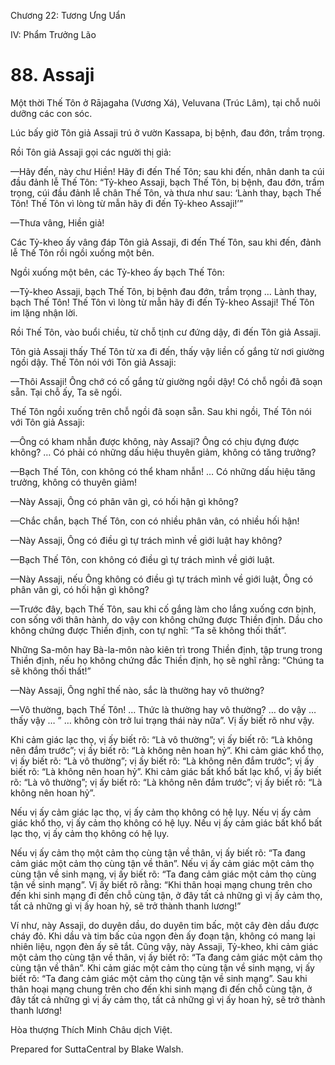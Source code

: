  

Chương 22: Tương Ưng Uẩn

IV: Phẩm Trưởng Lão

# 88\. Assaji

Một thời Thế Tôn ở Rājagaha (Vương Xá), Veluvana (Trúc Lâm), tại chỗ nuôi dưỡng các con sóc.

Lúc bấy giờ Tôn giả Assaji trú ở vườn Kassapa, bị bệnh, đau đớn, trầm trọng.

Rồi Tôn giả Assaji gọi các người thị giả:

—Hãy đến, này chư Hiền! Hãy đi đến Thế Tôn; sau khi đến, nhân danh ta cúi đầu đảnh lễ Thế Tôn: “Tỷ-kheo Assaji, bạch Thế Tôn, bị bệnh, đau đớn, trầm trọng, cúi đầu đảnh lễ chân Thế Tôn, và thưa như sau: ‘Lành thay, bạch Thế Tôn! Thế Tôn vì lòng từ mẫn hãy đi đến Tỷ-kheo Assaji!’”

—Thưa vâng, Hiền giả!

Các Tỷ-kheo ấy vâng đáp Tôn giả Assaji, đi đến Thế Tôn, sau khi đến, đảnh lễ Thế Tôn rồi ngồi xuống một bên.

Ngồi xuống một bên, các Tỷ-kheo ấy bạch Thế Tôn:

—Tỷ-kheo Assaji, bạch Thế Tôn, bị bệnh đau đớn, trầm trọng … Lành thay, bạch Thế Tôn! Thế Tôn vì lòng từ mẫn hãy đi đến Tỷ-kheo Assaji! Thế Tôn im lặng nhận lời.

Rồi Thế Tôn, vào buổi chiều, từ chỗ tịnh cư đứng dậy, đi đến Tôn giả Assaji.

Tôn giả Assaji thấy Thế Tôn từ xa đi đến, thấy vậy liền cố gắng từ nơi giường ngồi dậy. Thế Tôn nói với Tôn giả Assaji:

—Thôi Assaji! Ông chớ có cố gắng từ giường ngồi dậy! Có chỗ ngồi đã soạn sẵn. Tại chỗ ấy, Ta sẽ ngồi.

Thế Tôn ngồi xuống trên chỗ ngồi đã soạn sẵn. Sau khi ngồi, Thế Tôn nói với Tôn giả Assaji:

—Ông có kham nhẫn được không, này Assaji? Ông có chịu đựng được không? … Có phải có những dấu hiệu thuyên giảm, không có tăng trưởng?

—Bạch Thế Tôn, con không có thể kham nhẫn! … Có những dấu hiệu tăng trưởng, không có thuyên giảm!

—Này Assaji, Ông có phân vân gì, có hối hận gì không?

—Chắc chắn, bạch Thế Tôn, con có nhiều phân vân, có nhiều hối hận!

—Này Assaji, Ông có điều gì tự trách mình về giới luật hay không?

—Bạch Thế Tôn, con không có điều gì tự trách mình về giới luật.

—Này Assaji, nếu Ông không có điều gì tự trách mình về giới luật, Ông có phân vân gì, có hối hận gì không?

—Trước đây, bạch Thế Tôn, sau khi cố gắng làm cho lắng xuống cơn bịnh, con sống với thân hành, do vậy con không chứng được Thiền định. Dầu cho không chứng được Thiền định, con tự nghĩ: “Ta sẽ không thối thất”.

Những Sa-môn hay Bà-la-môn nào kiên trì trong Thiền định, tập trung trong Thiền định, nếu họ không chứng đắc Thiền định, họ sẽ nghĩ rằng: “Chúng ta sẽ không thối thất!”

—Này Assaji, Ông nghĩ thế nào, sắc là thường hay vô thường?

—Vô thường, bạch Thế Tôn! … Thức là thường hay vô thường? … do vậy … thấy vậy … ” … không còn trở lui trạng thái này nữa”. Vị ấy biết rõ như vậy.

Khi cảm giác lạc thọ, vị ấy biết rõ: “Là vô thường”; vị ấy biết rõ: “Là không nên đắm trước”; vị ấy biết rõ: “Là không nên hoan hỷ”. Khi cảm giác khổ thọ, vị ấy biết rõ: “Là vô thường”; vị ấy biết rõ: “Là không nên đắm trước”; vị ấy biết rõ: “Là không nên hoan hỷ”. Khi cảm giác bất khổ bất lạc khổ, vị ấy biết rõ: “Là vô thường”; vị ấy biết rõ: “Là không nên đắm trước”; vị ấy biết rõ: “Là không nên hoan hỷ”.

Nếu vị ấy cảm giác lạc thọ, vị ấy cảm thọ không có hệ lụy. Nếu vị ấy cảm giác khổ thọ, vị ấy cảm thọ không có hệ lụy. Nếu vị ấy cảm giác bất khổ bất lạc thọ, vị ấy cảm thọ không có hệ lụy.

Nếu vị ấy cảm thọ một cảm thọ cùng tận về thân, vị ấy biết rõ: “Ta đang cảm giác một cảm thọ cùng tận về thân”. Nếu vị ấy cảm giác một cảm thọ cùng tận về sinh mạng, vị ấy biết rõ: “Ta đang cảm giác một cảm thọ cùng tận về sinh mạng”. Vị ấy biết rõ rằng: “Khi thân hoại mạng chung trên cho đến khi sinh mạng đi đến chỗ cùng tận, ở đây tất cả những gì vị ấy cảm thọ, tất cả những gì vị ấy hoan hỷ, sẽ trở thành thanh lương!”

Ví như, này Assaji, do duyên dầu, do duyên tim bấc, một cây đèn dầu được cháy đỏ. Khi dầu và tim bấc của ngọn đèn ấy đoạn tận, không có mang lại nhiên liệu, ngọn đèn ấy sẽ tắt. Cũng vậy, này Assaji, Tỷ-kheo, khi cảm giác một cảm thọ cùng tận về thân, vị ấy biết rõ: “Ta đang cảm giác một cảm thọ cùng tận về thân”. Khi cảm giác một cảm thọ cùng tận về sinh mạng, vị ấy biết rõ: “Ta đang cảm giác một cảm thọ cùng tận về sinh mạng”. Sau khi thân hoại mạng chung trên cho đến khi sinh mạng đi đến chỗ cùng tận, ở đây tất cả những gì vị ấy cảm thọ, tất cả những gì vị ấy hoan hỷ, sẽ trở thành thanh lương!

Hòa thượng Thích Minh Châu dịch Việt.

Prepared for SuttaCentral by Blake Walsh.
